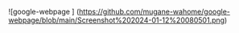 
![google-webpage  ] (https://github.com/mugane-wahome/google-webpage/blob/main/Screenshot%202024-01-12%20080501.png)
